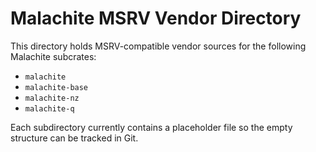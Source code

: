 # Malachite MSRV Vendor Directory

This directory holds MSRV-compatible vendor sources for the following Malachite subcrates:

- `malachite`
- `malachite-base`
- `malachite-nz`
- `malachite-q`

Each subdirectory currently contains a placeholder file so the empty structure can be tracked in Git.
